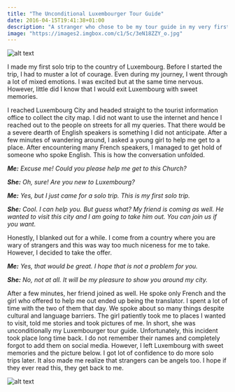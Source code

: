 ```yaml
---
title: "The Unconditional Luxembourger Tour Guide"
date: 2016-04-15T19:41:38+01:00
description: "A stranger who chose to be my tour guide in my very first solo trip"
image: "https://images2.imgbox.com/c1/5c/3eN18ZZY_o.jpg"
---
```


![alt text](https://images2.imgbox.com/20/58/necQ0gih_o.jpg "Luxembourg City, Luxembourg")

I made my first solo trip to the country of Luxembourg. Before I started the trip, I had to muster a lot of courage. Even during my journey, I went through a lot of mixed emotions. I was excited but at the same time nervous. However, little did I know that I would exit Luxembourg with sweet memories.

I reached Luxembourg City and headed straight to the tourist information office to collect the city map. I did not want to use the internet and hence I reached out to the people on streets for all my queries. That there would be a severe dearth of English speakers is something I did not anticipate. After a few minutes of wandering around, I asked a young girl to help me get to a place. After encountering many French speakers, I managed to get hold of someone who spoke English. This is how the conversation unfolded.

*__Me:__ Excuse me! Could you please help me get to this Church?*

*__She:__ Oh, sure! Are you new to Luxembourg?*

*__Me:__ Yes, but I just came for a solo trip. This is my first solo trip.*

*__She:__ Cool. I can help you. But guess what? My friend is coming as well. He wanted to visit this city and I am going to take him out. You can join us if you want.*

Honestly, I blanked out for a while. I come from a country where you are wary of strangers and this was way too much niceness for me to take. However, I decided to take the offer.

*__Me:__ Yes, that would be great. I hope that is not a problem for you.*

*__She:__ No, not at all. It will be my pleasure to show you around my city.*

After a few minutes, her friend joined as well. He spoke only French and the girl who offered to help me out ended up being the translator. I spent a lot of time with the two of them that day. We spoke about so many things despite cultural and language barriers. The girl patiently took me to places I wanted to visit, told me stories and took pictures of me. In short, she was unconditionally my Luxembourger tour guide. Unfortunately, this incident took place long time back. I do not remember their names and completely forgot to add them on social media. However, I left Luxembourg with sweet memories and the picture below. I got lot of confidence to do more solo trips later. It also made me realize that strangers can be angels too. I hope if they ever read this, they get back to me.

![alt text](https://images2.imgbox.com/ed/3a/qJ45BFMp_o.jpg "My Luxembourger tour guide, her friend, and I")